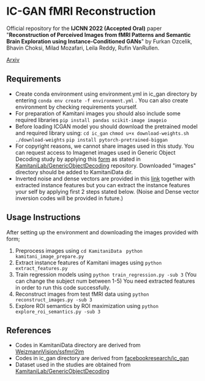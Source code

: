 # IC-GAN fMRI Reconstruction

Official repository for the **IJCNN 2022 (Accepted Oral)** paper "**Reconstruction of Perceived Images from fMRI Patterns and Semantic Brain Exploration using Instance-Conditioned GANs**" by Furkan Ozcelik, Bhavin Choksi, Milad Mozafari, Leila Reddy, Rufin VanRullen.

[Arxiv](https://arxiv.org/abs/2202.12692)

## Requirements
- Create conda environment using environment.yml in ic_gan directory by entering `conda env create -f environment.yml` . You can also create environment by checking requirements yourself. 
- For preparation of Kamitani images you should also include some required libraries `pip install pandas scikit-image imageio `
- Before loading ICGAN model you should download the pretrained model and required library using:
`cd ic_gan`
 `chmod u+x download-weights.sh`
`./download-weights`
`pip install pytorch-pretrained-biggan `
- For copyright reasons, we cannot share images used in this study. You can request access to Imagenet images used in Generic Object Decoding study by applying this [form](https://forms.gle/ujvA34948Xg49jdn9) as stated in [KamitaniLab/GenericObjectDecoding](https://github.com/KamitaniLab/GenericObjectDecoding) repository. Downloaded "images" directory should be added to KamitaniData dir.
- Inverted noise and dense vectors are provided in this [link](https://drive.google.com/file/d/13H_onuCqnexpINDuusraN2jB0asgDo-n/view?usp=sharing) together with extracted instance features but you can extract the instance features your self by applying first 2 steps stated below. (Noise and Dense vector inversion codes will be provided in future.)

## Usage Instructions
After setting up the environment and downloading the images provided with form;
1.  Preprocess images using 
	`cd KamitaniData `
	`python kamitani_image_prepare.py`
2.  Extract instance features of Kamitani images using 
`python extract_features.py`
3. Train regression models using 
`python train_regression.py -sub 3`
(You can change the subject num between 1-5)
You need extracted features in order to run this code successfully.
4. Reconstruct images from test fMRI data using
`python reconstruct_images.py -sub 3`
5. Explore ROI semantics by ROI maximization using
`python explore_roi_semantics.py -sub 3`



## References
- Codes in KamitaniData directory are derived from [WeizmannVision/ssfmri2im](https://github.com/WeizmannVision/ssfmri2im)
- Codes in ic_gan directory are derived from [facebookresearch/ic_gan](https://github.com/facebookresearch/ic_gan)
- Dataset used in the studies are obtained from [KamitaniLab/GenericObjectDecoding](https://github.com/KamitaniLab/GenericObjectDecoding)